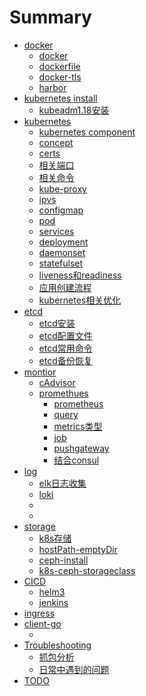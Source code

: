 # Summary
* [docker]()
  * [docker](chapters/docker/docker.md)
  * [dockerfile](chapters/docker/dockerfile.md)
  * [docker-tls](chapters/docker/dockertls.md)
  * [harbor](chapters/docker/harbor.md)
* [ kubernetes install]()  
  * [kubeadm1.18安装](chapters/install/kubeadm1.18.md)
* [ kubernetes]()
  * [kubernetes component](chapters/kubernetes/component.md)
  * [concept](chapters/kubernetes/concept.md)
  * [certs](chapters/kubernetes/certs.md)
  * [相关端口](chapters/kubernetes/port.md)
  * [相关命令](chapters/kubernetes/command.md)
  * [kube-proxy](chapters/kubernetes/kube-proxy.md)
  * [ipvs](chapters/kubernetes/ipvs.md)
  * [configmap](chapters/kubernetes/configmap.md)
  * [pod](chapters/kubernetes/pod.md)
  * [services](chapters/kubernetes/services.md)
  * [deployment](chapters/kubernetes/deployment.md)
  * [daemonset](chapters/kubernetes/daemonset.md)
  * [statefulset](chapters/kubernetes/statefulset.md)
  * [liveness和readiness](chapters/kubernetes/probe.md)
  * [应用创建流程](chapters/kubernetes/app-create-process.md)
  * [kubernetes相关优化](chapters/kubernetes/optimize.md)
* [etcd]()
  * [etcd安装](chapters/etcd/etcd-install.md)
  * [etcd配置文件](chapters/etcd/etcd-configure-file.md)
  * [etcd常用命令](chapters/etcd/etcd-cmd.md)
  * [etcd备份恢复](chapters/etcd/etcd-backup-recover.md)
* [montior]()
  * [cAdvisor](chapters/monitor/cAdvisor.md)
  * [promethues]()
    * [prometheus](chapters/monitor/prometheus/prometheus.md)
    * [query](chapters/monitor/prometheus/query.md)
    * [metrics类型](chapters/monitor/prometheus/metrics.md)
    * [job](chapters/monitor/prometheus/job.md)
    * [pushgateway](chapters/monitor/prometheus/pushgateway.md)
    * [结合consul](chapters/monitor/prometheus/consul.md)
* [log]()
  * [elk日志收集](chapters/log/elk.md)
  * [loki](chapters/log/loki.md)
  * []()
  * []()
* [storage]()
  * [k8s存储](chapters/storage/k8s-storage.md)
  * [hostPath-emptyDir](chapters/storage/hostPath-emptyDir.md)
  * [ceph-install](chapters/storage/ceph-install.md)
  * [k8s-ceph-storageclass](chapters/storage/k8s-ceph-storageclass.md)
* [CICD]()
  * [helm3](chapters/CICD/helm.md)
  * [jenkins](chapters/CICD/jenkins.md)
* [ingress]()
* [client-go]()
  * []()
* [Troubleshooting]()
  * [抓包分析](chapters/Troubleshooting/caught-analysis.md)
  * [日常中遇到的问题](chapters/Troubleshooting/kubernetes.md)
* [TODO](chapters/4.md)